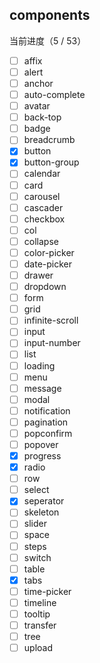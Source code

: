 ## components

当前进度（5 / 53）

- [ ] affix
- [ ] alert
- [ ] anchor
- [ ] auto-complete
- [ ] avatar
- [ ] back-top
- [ ] badge
- [ ] breadcrumb
- [X] button
- [X] button-group
- [ ] calendar
- [ ] card
- [ ] carousel
- [ ] cascader
- [ ] checkbox
- [ ] col
- [ ] collapse
- [ ] color-picker
- [ ] date-picker
- [ ] drawer
- [ ] dropdown
- [ ] form
- [ ] grid
- [ ] infinite-scroll
- [ ] input
- [ ] input-number
- [ ] list
- [ ] loading
- [ ] menu
- [ ] message
- [ ] modal
- [ ] notification
- [ ] pagination
- [ ] popconfirm
- [ ] popover
- [X] progress
- [X] radio
- [ ] row
- [ ] select
- [X] seperator
- [ ] skeleton
- [ ] slider
- [ ] space
- [ ] steps
- [ ] switch
- [ ] table
- [X] tabs
- [ ] time-picker
- [ ] timeline
- [ ] tooltip
- [ ] transfer
- [ ] tree
- [ ] upload
